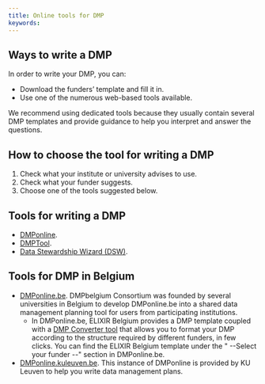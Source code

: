 ```yaml
---
title: Online tools for DMP
keywords:
---
```


## Ways to write a DMP
In order to write your DMP, you can:
* Download the funders’ template and fill it in.
* Use one of the numerous web-based tools available.

We recommend using dedicated tools because they usually contain several DMP templates and provide guidance to help you interpret and answer the questions.

## How to choose the tool for writing a DMP
1. Check what your institute or university advises to use.
2. Check what your funder suggests.
3. Choose one of the tools suggested below.

## Tools for writing a DMP
* [DMPonline](https://dmponline.dcc.ac.uk).
* [DMPTool](https://dmptool.org).
* [Data Stewardship Wizard (DSW)](https://ds-wizard.org/about.html).

## Tools for DMP in Belgium
* [DMPonline.be](https://dmponline.be).
DMPbelgium Consortium was founded by several universities in Belgium to develop DMPonline.be into a shared data management planning tool for users from participating institutions.
  * In DMPonline.be, ELIXIR Belgium provides a DMP template coupled with a [DMP Converter tool](https://dmpconverter.elixir-belgium.org) that allows you to format your DMP according to the structure required by different funders, in few clicks. You can find the ELIXIR Belgium template under the " --Select your funder --" section in DMPonline.be.
* [DMPonline.kuleuven.be](https://dmponline.kuleuven.be).
This instance of DMPonline is provided by KU Leuven to help you write data management plans.
